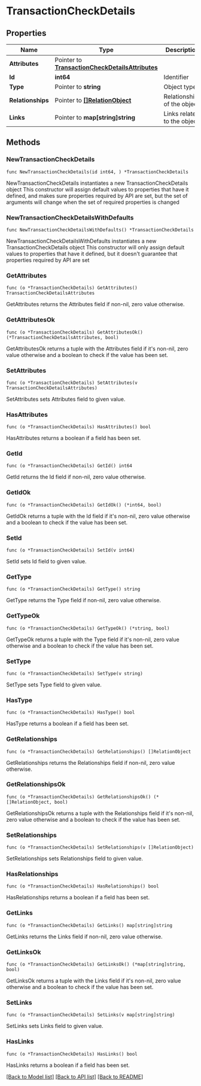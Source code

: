 # TransactionCheckDetails

## Properties

Name | Type | Description | Notes
------------ | ------------- | ------------- | -------------
**Attributes** | Pointer to [**TransactionCheckDetailsAttributes**](TransactionCheckDetailsAttributes.md) |  | [optional] 
**Id** | **int64** | Identifier  | 
**Type** | Pointer to **string** | Object type | [optional] 
**Relationships** | Pointer to [**[]RelationObject**](RelationObject.md) | Relationships of the object | [optional] 
**Links** | Pointer to **map[string]string** | Links related to the object | [optional] 

## Methods

### NewTransactionCheckDetails

`func NewTransactionCheckDetails(id int64, ) *TransactionCheckDetails`

NewTransactionCheckDetails instantiates a new TransactionCheckDetails object
This constructor will assign default values to properties that have it defined,
and makes sure properties required by API are set, but the set of arguments
will change when the set of required properties is changed

### NewTransactionCheckDetailsWithDefaults

`func NewTransactionCheckDetailsWithDefaults() *TransactionCheckDetails`

NewTransactionCheckDetailsWithDefaults instantiates a new TransactionCheckDetails object
This constructor will only assign default values to properties that have it defined,
but it doesn't guarantee that properties required by API are set

### GetAttributes

`func (o *TransactionCheckDetails) GetAttributes() TransactionCheckDetailsAttributes`

GetAttributes returns the Attributes field if non-nil, zero value otherwise.

### GetAttributesOk

`func (o *TransactionCheckDetails) GetAttributesOk() (*TransactionCheckDetailsAttributes, bool)`

GetAttributesOk returns a tuple with the Attributes field if it's non-nil, zero value otherwise
and a boolean to check if the value has been set.

### SetAttributes

`func (o *TransactionCheckDetails) SetAttributes(v TransactionCheckDetailsAttributes)`

SetAttributes sets Attributes field to given value.

### HasAttributes

`func (o *TransactionCheckDetails) HasAttributes() bool`

HasAttributes returns a boolean if a field has been set.

### GetId

`func (o *TransactionCheckDetails) GetId() int64`

GetId returns the Id field if non-nil, zero value otherwise.

### GetIdOk

`func (o *TransactionCheckDetails) GetIdOk() (*int64, bool)`

GetIdOk returns a tuple with the Id field if it's non-nil, zero value otherwise
and a boolean to check if the value has been set.

### SetId

`func (o *TransactionCheckDetails) SetId(v int64)`

SetId sets Id field to given value.


### GetType

`func (o *TransactionCheckDetails) GetType() string`

GetType returns the Type field if non-nil, zero value otherwise.

### GetTypeOk

`func (o *TransactionCheckDetails) GetTypeOk() (*string, bool)`

GetTypeOk returns a tuple with the Type field if it's non-nil, zero value otherwise
and a boolean to check if the value has been set.

### SetType

`func (o *TransactionCheckDetails) SetType(v string)`

SetType sets Type field to given value.

### HasType

`func (o *TransactionCheckDetails) HasType() bool`

HasType returns a boolean if a field has been set.

### GetRelationships

`func (o *TransactionCheckDetails) GetRelationships() []RelationObject`

GetRelationships returns the Relationships field if non-nil, zero value otherwise.

### GetRelationshipsOk

`func (o *TransactionCheckDetails) GetRelationshipsOk() (*[]RelationObject, bool)`

GetRelationshipsOk returns a tuple with the Relationships field if it's non-nil, zero value otherwise
and a boolean to check if the value has been set.

### SetRelationships

`func (o *TransactionCheckDetails) SetRelationships(v []RelationObject)`

SetRelationships sets Relationships field to given value.

### HasRelationships

`func (o *TransactionCheckDetails) HasRelationships() bool`

HasRelationships returns a boolean if a field has been set.

### GetLinks

`func (o *TransactionCheckDetails) GetLinks() map[string]string`

GetLinks returns the Links field if non-nil, zero value otherwise.

### GetLinksOk

`func (o *TransactionCheckDetails) GetLinksOk() (*map[string]string, bool)`

GetLinksOk returns a tuple with the Links field if it's non-nil, zero value otherwise
and a boolean to check if the value has been set.

### SetLinks

`func (o *TransactionCheckDetails) SetLinks(v map[string]string)`

SetLinks sets Links field to given value.

### HasLinks

`func (o *TransactionCheckDetails) HasLinks() bool`

HasLinks returns a boolean if a field has been set.


[[Back to Model list]](../README.md#documentation-for-models) [[Back to API list]](../README.md#documentation-for-api-endpoints) [[Back to README]](../README.md)


